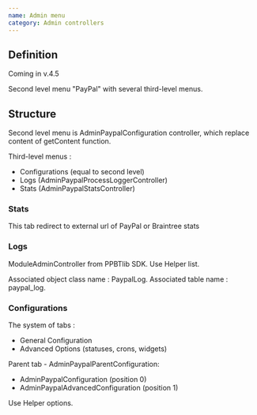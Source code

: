 ```yaml
---
name: Admin menu
category: Admin controllers
---
```


## Definition

Coming in v.4.5

Second level menu "PayPal" with several third-level menus.

## Structure

Second level menu is AdminPaypalConfiguration controller, which replace content of getContent function.

Third-level menus :
* Configurations (equal to second level)
* Logs (AdminPaypalProcessLoggerController)
* Stats (AdminPaypalStatsController)

### Stats

This tab redirect to external url of PayPal or Braintree stats

### Logs

ModuleAdminController from PPBTlib SDK. 
Use Helper list.

Associated object class name : PaypalLog.
Associated table name : paypal_log.

### Configurations

The system of tabs : 
- General Configuration 
- Advanced Options (statuses, crons, widgets)

Parent tab - AdminPaypalParentConfiguration:
* AdminPaypalConfiguration (position 0)
* AdminPaypalAdvancedConfiguration (position 1)

Use Helper options.